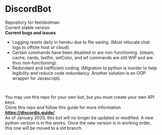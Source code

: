# DiscordBot
Repository for feelsbotman <br>
Current stable version <br>
**Current bugs and issues** <br>
 - Logging resets daily in heroku due to file saving. (Must relocate chat logs to offsite host or cloud).
 - Certain commands have been disabled or are non-functioning. (steam, cache, cards, lastfm, setColor, and wf commands are still WIP and are thus non-functioning).
 - Redundant and inefficient coding. (Migration to python is inorder to help legibility and reduce code redundancy. Another solution is an OOP wrapper for Javascript). 
<br>


You may use this repo for your own bot, but you must create your own API keys. <br>
Clone this repo and follow this guide for more information  **https://discordjs.guide/** <br>
As of January 2020, this bot will no longer be updated or modified. A new python version is in the works. Once the new version is in working order, this one will be moved to a old branch.<br>
